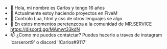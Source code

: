 - 👋 Hola, mi nombre es Carlos y tengo 16 años
- 👀 Actualmente estoy haciendo proyectos en FiveM
- 🌱 Controlo Lua, html y css de otros lenguajes se algo 
- 💞️ En estos momentos peretenzcoa a la comunidad de MR.SERVICE https://discord.gg/MAmwt33kdN
- 📫 ¿Como me puedes contatctar? Puedes hacerlo a traves de instagram 'carserort9' o discord '!Carlos#9117'

<!---
carseror/carseror is a ✨ special ✨ repository because its `README.md` (this file) appears on your GitHub profile.
You can click the Preview link to take a look at your changes.
--->
